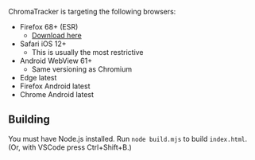 

ChromaTracker is targeting the following browsers:

- Firefox 68+ (ESR)
    - [Download here](https://portableapps.com/apps/internet/firefox-portable-legacy-68)
- Safari iOS 12+
    - This is usually the most restrictive
- Android WebView 61+
    - Same versioning as Chromium
- Edge latest
- Firefox Android latest
- Chrome Android latest

## Building

You must have Node.js installed. Run `node build.mjs` to build `index.html`.
(Or, with VSCode press Ctrl+Shift+B.)
